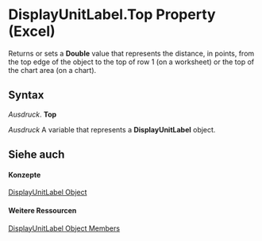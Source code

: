 
# DisplayUnitLabel.Top Property (Excel)

Returns or sets a  **Double** value that represents the distance, in points, from the top edge of the object to the top of row 1 (on a worksheet) or the top of the chart area (on a chart).


## Syntax

 _Ausdruck_. **Top**

 _Ausdruck_ A variable that represents a **DisplayUnitLabel** object.


## Siehe auch


#### Konzepte


[DisplayUnitLabel Object](522dea6a-114f-3e0f-f8ae-6c2667c733dd.md)
#### Weitere Ressourcen


[DisplayUnitLabel Object Members](http://msdn.microsoft.com/library/e436232b-ac1e-0f9f-60d5-527c4b2b50f2%28Office.15%29.aspx)